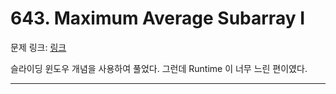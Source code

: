 # 643. Maximum Average Subarray I

문제 링크: [링크](https://leetcode.com/problems/maximum-average-subarray-i/description/?envType=study-plan-v2&envId=leetcode-75)

슬라이딩 윈도우 개념을 사용하여 풀었다. 그런데 Runtime 이 너무 느린 편이였다.

---
